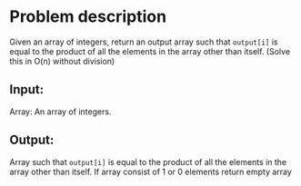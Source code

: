 # Problem description
Given an array of integers, return an output array such that `output[i]` is equal to the product of all 
the elements in the array other than itself. (Solve this in O(n) without division)

## Input:

Array: An array of integers.

## Output:

Array such that `output[i]` is equal to the product of all
the elements in the array other than itself. 
If array consist of 1 or 0 elements return empty array